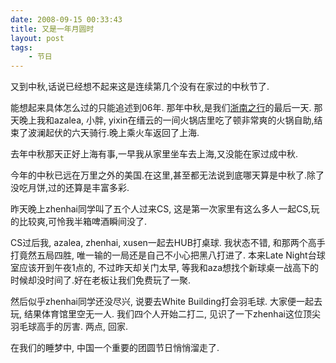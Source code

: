 ```yaml
---
date: 2008-09-15 00:33:43
title: 又是一年月圆时
layout: post
tags:
    - 节日
---
```

又到中秋,话说已经想不起来这是连续第几个没有在家过的中秋节了.

能想起来具体怎么过的只能追述到06年. 那年中秋,是我们<a href="http://ztpala.com/2006/11/05/zhenanxing">浙南之行</a>的最后一天. 那天晚上我和azalea, 小胖, yixin在缙云的一间火锅店里吃了顿非常爽的火锅自助,结束了波澜起伏的六天骑行.晚上乘火车返回了上海.

去年中秋那天正好上海有事,一早我从家里坐车去上海,又没能在家过成中秋.

今年的中秋已远在万里之外的美国.在这里,甚至都无法说到底哪天算是中秋了.除了没吃月饼,过的还算是丰富多彩.

昨天晚上zhenhai同学叫了五个人过来CS, 这是第一次家里有这么多人一起CS,玩的比较爽,可怜我半箱啤酒瞬间没了.

CS过后我, azalea, zhenhai, xusen一起去HUB打桌球. 我状态不错, 和那两个高手打竟然五局四胜, 唯一输的一局还是自己不小心把黑八打进了. 本来Late Night台球室应该开到午夜1点的, 不过昨天却关门太早, 等我和aza想找个新球桌一战高下的时候却没时间了.好在老板让我们免费玩了一聚.

然后似乎zhenhai同学还没尽兴, 说要去White Building打会羽毛球. 大家便一起去玩, 结果体育馆里空无一人. 我们四个人开始二打二, 见识了一下zhenhai这位顶尖羽毛球高手的厉害. 两点, 回家.

在我们的睡梦中, 中国一个重要的团圆节日悄悄溜走了.
